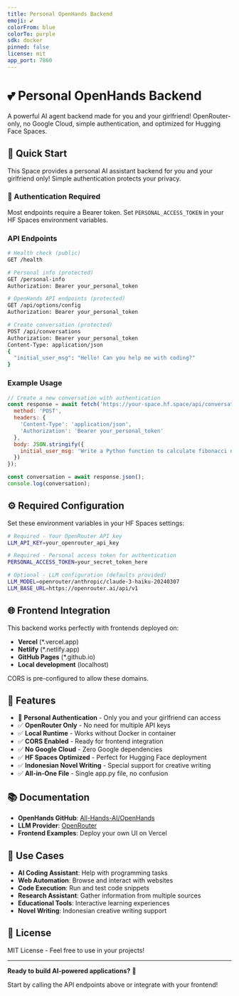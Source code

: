 ```yaml
---
title: Personal OpenHands Backend
emoji: 💕
colorFrom: blue
colorTo: purple
sdk: docker
pinned: false
license: mit
app_port: 7860
---
```


# 💕 Personal OpenHands Backend

A powerful AI agent backend made for you and your girlfriend! OpenRouter-only, no Google Cloud, simple authentication, and optimized for Hugging Face Spaces.

## 🚀 Quick Start

This Space provides a personal AI assistant backend for you and your girlfriend only! Simple authentication protects your privacy.

### 🔐 Authentication Required

Most endpoints require a Bearer token. Set `PERSONAL_ACCESS_TOKEN` in your HF Spaces environment variables.

### API Endpoints

```bash
# Health check (public)
GET /health

# Personal info (protected)
GET /personal-info
Authorization: Bearer your_personal_token

# OpenHands API endpoints (protected)
GET /api/options/config
Authorization: Bearer your_personal_token

# Create conversation (protected)
POST /api/conversations
Authorization: Bearer your_personal_token
Content-Type: application/json
{
  "initial_user_msg": "Hello! Can you help me with coding?"
}
```

### Example Usage

```javascript
// Create a new conversation with authentication
const response = await fetch('https://your-space.hf.space/api/conversations', {
  method: 'POST',
  headers: { 
    'Content-Type': 'application/json',
    'Authorization': 'Bearer your_personal_token'
  },
  body: JSON.stringify({
    initial_user_msg: 'Write a Python function to calculate fibonacci numbers'
  })
});

const conversation = await response.json();
console.log(conversation);
```

## ⚙️ Required Configuration

Set these environment variables in your HF Spaces settings:

```bash
# Required - Your OpenRouter API key
LLM_API_KEY=your_openrouter_api_key

# Required - Personal access token for authentication
PERSONAL_ACCESS_TOKEN=your_secret_token_here

# Optional - LLM configuration (defaults provided)
LLM_MODEL=openrouter/anthropic/claude-3-haiku-20240307
LLM_BASE_URL=https://openrouter.ai/api/v1
```

## 🌐 Frontend Integration

This backend works perfectly with frontends deployed on:
- **Vercel** (*.vercel.app)
- **Netlify** (*.netlify.app) 
- **GitHub Pages** (*.github.io)
- **Local development** (localhost)

CORS is pre-configured to allow these domains.

## 🔧 Features

- 🔐 **Personal Authentication** - Only you and your girlfriend can access
- ✅ **OpenRouter Only** - No need for multiple API keys
- ✅ **Local Runtime** - Works without Docker in container
- ✅ **CORS Enabled** - Ready for frontend integration
- ✅ **No Google Cloud** - Zero Google dependencies
- ✅ **HF Spaces Optimized** - Perfect for Hugging Face deployment
- ✅ **Indonesian Novel Writing** - Special support for creative writing
- ✅ **All-in-One File** - Single app.py file, no confusion

## 📚 Documentation

- **OpenHands GitHub**: [All-Hands-AI/OpenHands](https://github.com/All-Hands-AI/OpenHands)
- **LLM Provider**: [OpenRouter](https://openrouter.ai)
- **Frontend Examples**: Deploy your own UI on Vercel

## 🎯 Use Cases

- **AI Coding Assistant**: Help with programming tasks
- **Web Automation**: Browse and interact with websites  
- **Code Execution**: Run and test code snippets
- **Research Assistant**: Gather information from multiple sources
- **Educational Tools**: Interactive learning experiences
- **Novel Writing**: Indonesian creative writing support

## 📝 License

MIT License - Feel free to use in your projects!

---

**Ready to build AI-powered applications?** 🚀 

Start by calling the API endpoints above or integrate with your frontend!